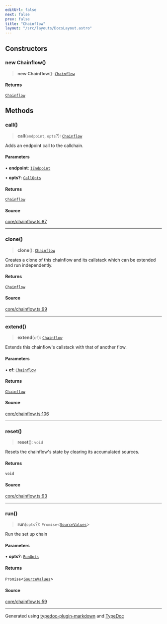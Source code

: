 ```yaml
---
editUrl: false
next: false
prev: false
title: "Chainflow"
layout: "/src/layouts/DocsLayout.astro"
---
```


## Constructors

### new Chainflow()

> **new Chainflow**(): [`Chainflow`](/api/classes/chainflow/)

#### Returns

[`Chainflow`](/api/classes/chainflow/)

## Methods

### call()

> **call**(`endpoint`, `opts`?): [`Chainflow`](/api/classes/chainflow/)

Adds an endpoint call to the callchain.

#### Parameters

• **endpoint**: [`IEndpoint`](/api/interfaces/iendpoint/)

• **opts?**: [`CallOpts`](/api/interfaces/callopts/)

#### Returns

[`Chainflow`](/api/classes/chainflow/)

#### Source

[core/chainflow.ts:87](https://github.com/edwinlzs/chainflow/blob/902c18e/src/core/chainflow.ts#L87)

***

### clone()

> **clone**(): [`Chainflow`](/api/classes/chainflow/)

Creates a clone of this chainflow and its callstack
 which can be extended and run independently.

#### Returns

[`Chainflow`](/api/classes/chainflow/)

#### Source

[core/chainflow.ts:99](https://github.com/edwinlzs/chainflow/blob/902c18e/src/core/chainflow.ts#L99)

***

### extend()

> **extend**(`cf`): [`Chainflow`](/api/classes/chainflow/)

Extends this chainflow's callstack with that of another flow.

#### Parameters

• **cf**: [`Chainflow`](/api/classes/chainflow/)

#### Returns

[`Chainflow`](/api/classes/chainflow/)

#### Source

[core/chainflow.ts:106](https://github.com/edwinlzs/chainflow/blob/902c18e/src/core/chainflow.ts#L106)

***

### reset()

> **reset**(): `void`

Resets the chainflow's state by clearing its accumulated sources.

#### Returns

`void`

#### Source

[core/chainflow.ts:93](https://github.com/edwinlzs/chainflow/blob/902c18e/src/core/chainflow.ts#L93)

***

### run()

> **run**(`opts`?): `Promise`\<[`SourceValues`](/api/type-aliases/sourcevalues/)\>

Run the set up chain

#### Parameters

• **opts?**: [`RunOpts`](/api/interfaces/runopts/)

#### Returns

`Promise`\<[`SourceValues`](/api/type-aliases/sourcevalues/)\>

#### Source

[core/chainflow.ts:59](https://github.com/edwinlzs/chainflow/blob/902c18e/src/core/chainflow.ts#L59)

***

Generated using [typedoc-plugin-markdown](https://www.npmjs.com/package/typedoc-plugin-markdown) and [TypeDoc](https://typedoc.org/)
